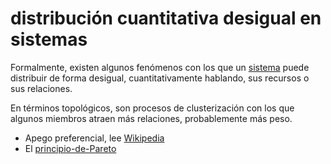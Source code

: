# distribución cuantitativa desigual en sistemas

Formalmente, existen algunos fenómenos con los que un [sistema](sistema.md) puede distribuir de forma desigual, cuantitativamente hablando, sus recursos o sus relaciones.

En términos topológicos, son procesos de clusterización con los que algunos miembros atraen más relaciones, probablemente más peso.

* Apego preferencial, lee [Wikipedia](https://en.wikipedia.org/wiki/Preferential_attachment)
* El [principio-de-Pareto](principio-de-Pareto.md)
